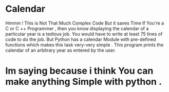 # Calendar
Hmmm ! This is Not That Much Complex Code But it saves Time If You're a C or C ++ Programmer , then you know displaying the calendar of a particular year is a tedious job. You would have to write at least 75 lines of code to do the job. But Python has a calendar Module with pre-defined functions which makes this task very-very simple . This program prints the calendar of an arbitrary year as entered by the user.


# Im saying because i think You can make anything Simple with python .
